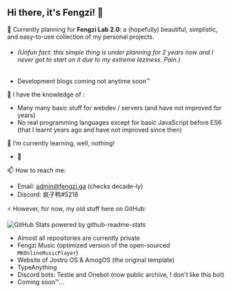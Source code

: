 ## Hi there, it's Fengzi! 👋

🔭 Currently planning for **Fengzi Lab 2.0**: a (hopefully) beautiful, simplistic, and easy-to-use collection of my personal projects.
  - ###### (Unfun fact: this simple thing is under planning for 2 years now and I never got to start on it due to my extreme laziness. Pain.)
  - Development blogs coming not anytime soon™

💬 I have the knowledge of :
  - Many many basic stuff for webdev / servers (and have not improved for years)
  - No real programming languages except for basic JavaScript before ES6 (that I learnt years ago and have not improved since then)

🌱 I’m currently learning, well, nothing!
  - 🎉

📫 How to reach me: 
  - Email: admin@fengzi.ga (checks decade-ly)
  - Discord: 疯子鸭#5218

⚡ However, for now, my old stuff here on GitHub:

![GitHub Stats powered by github-readme-stats](https://github-readme-stats.vercel.app/api?username=F-fengzi&count_private=true&show_icons=true&theme=nightowl&title_color=A44EED&bg_color=DEG,193549,000000&hide_border=true&border_radius=15&hide_title=true&include_all_commits=true)
  - Almost all repositories are currently private
  - Fengzi Music (optimized version of the open-sourced `MKOnlineMusicPlayer`)
  - Website of Jostro OS & AmogOS (the original template)
  - TypeAnything
  - Discord bots: Testie and Onebot (now public archive, I don't like this bot)
  - Coming soon™...
